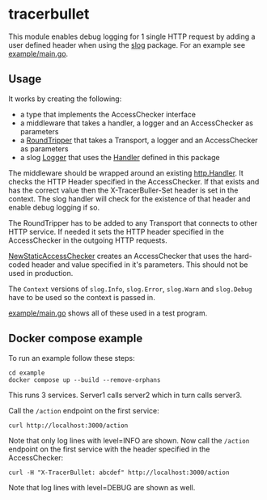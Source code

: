 # tracerbullet

This module enables debug logging for 1 single HTTP request by adding a user defined header when using the [slog](golang.org/x/exp/slog) package. For an example see [example/main.go](example/main.go).

## Usage

It works by creating the following:
- a type that implements the AccessChecker interface
- a middleware that takes a handler, a logger and an AccessChecker as parameters
- a [RoundTripper](https://pkg.go.dev/net/http#RoundTripper) that takes a Transport, a logger and an AccessChecker as parameters
- a slog [Logger](https://pkg.go.dev/golang.org/x/exp/slog#Logger) that uses the [Handler](handler.go) defined in this package

The middleware should be wrapped around an existing [http.Handler](https://pkg.go.dev/net/http#Handler). It checks the HTTP Header specified in the AccessChecker. If that exists and has the correct value then the X-TracerBuller-Set header is set in the context. The slog handler will check for the existence of that header and enable debug logging if so.

The RoundTripper has to be added to any Transport that connects to other HTTP service. If needed it sets the HTTP header specified in the AccessChecker in the outgoing HTTP requests.

[NewStaticAccessChecker](checker.go) creates an AccessChecker that uses the hard-coded header and value specified in it's parameters. This should not be used in production.

The `Context` versions of `slog.Info`, `slog.Error`, `slog.Warn` and `slog.Debug` have to be used so the context is passed in.

[example/main.go](example/main.go) shows all of these used in a test program.

## Docker compose example

To run an example follow these steps:

```
cd example
docker compose up --build --remove-orphans
```

This runs 3 services. Server1 calls server2 which in turn calls server3. 

Call the `/action` endpoint on the first service:

```
curl http://localhost:3000/action
```

Note that only log lines with level=INFO are shown. Now call the `/action` endpoint on the first service with the header specified in the AccessChecker:

```
curl -H "X-TracerBullet: abcdef" http://localhost:3000/action
````

Note that log lines with level=DEBUG are shown as well.
